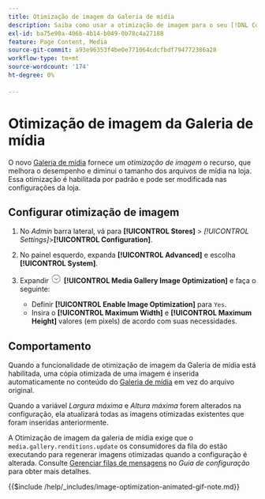 ```yaml
---
title: Otimização de imagem da Galeria de mídia
description: Saiba como usar a otimização de imagem para o seu [!DNL Commerce] ativos de mídia.
exl-id: ba75e90a-406b-4b14-b049-0b78c4a27188
feature: Page Content, Media
source-git-commit: a93e96353f4be0e771064cdcfbdf794772386a28
workflow-type: tm+mt
source-wordcount: '174'
ht-degree: 0%

---
```


# Otimização de imagem da Galeria de mídia

O novo [Galeria de mídia](media-gallery.md) fornece um _otimização de imagem_ o recurso, que melhora o desempenho e diminui o tamanho dos arquivos de mídia na loja. Essa otimização é habilitada por padrão e pode ser modificada nas configurações da loja.

## Configurar otimização de imagem

1. No _Admin_ barra lateral, vá para **[!UICONTROL Stores]** > _[!UICONTROL Settings]_>**[!UICONTROL Configuration]**.

1. No painel esquerdo, expanda **[!UICONTROL Advanced]** e escolha **[!UICONTROL System]**.

1. Expandir ![Seletor de expansão](../assets/icon-display-expand.png) **[!UICONTROL Media Gallery Image Optimization]** e faça o seguinte:

   - Definir **[!UICONTROL Enable Image Optimization]** para `Yes`.
   - Insira o **[!UICONTROL Maximum Width]** e **[!UICONTROL Maximum Height]** valores (em pixels) de acordo com suas necessidades.

## Comportamento

Quando a funcionalidade de otimização de imagem da Galeria de mídia está habilitada, uma cópia otimizada de uma imagem é inserida automaticamente no conteúdo do [Galeria de mídia](media-gallery.md) em vez do arquivo original.

Quando a variável _Largura máxima_ e _Altura máxima_ forem alterados na configuração, ela atualizará todas as imagens otimizadas existentes que foram inseridas anteriormente.

A Otimização de imagem da galeria de mídia exige que o `media.gallery.renditions.update` os consumidores da fila do estão executando para regenerar imagens otimizadas quando a configuração é alterada. Consulte [Gerenciar filas de mensagens](https://experienceleague.adobe.com/docs/commerce-operations/configuration-guide/message-queues/manage-message-queues.html) no _Guia de configuração_ para obter mais detalhes.

{{$include /help/_includes/image-optimization-animated-gif-note.md}}
